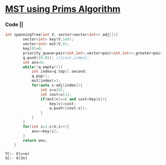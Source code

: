 # [MST using Prims Algorithm](https://practice.geeksforgeeks.org/problems/minimum-spanning-tree/1)

### Code ||

``` .cpp
int spanningTree(int V, vector<vector<int>> adj[]){
        vector<int> key(V,1e9);
        vector<int> mst(V,0);
        key[0]=0;
        priority_queue<pair<int,int>,vector<pair<int,int>>,greater<pair<int,int>>>q;
        q.push({0,0}); //{cost,index};
        int ans=0;
        while(!q.empty()){
            int index=q.top().second;
            q.pop();
            mst[index]=1;
            for(auto x:adj[index]){
                int v=x[0];
                int cost=x[1];
                if(mst[v]==0 and cost<key[v]){
                    key[v]=cost;
                    q.push({cost,v});
                }
            }
        }
        for(int i=1;i<V;i++){
            ans+=key[i];
        }
        return ans;
    }
```

```
TC:- O(v+e)
SC:- O(3n)
```
